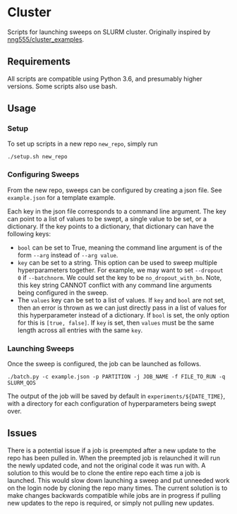 # Cluster
Scripts for launching sweeps on SLURM cluster. Originally inspired by [nng555/cluster_examples](https://github.com/nng555/cluster_examples).

## Requirements
All scripts are compatible using Python 3.6, and presumably higher versions. 
Some scripts also use bash.

## Usage

### Setup
To set up scripts in a new repo `new_repo`, simply run
```
./setup.sh new_repo
```


### Configuring Sweeps
From the new repo, sweeps can be configured by creating a json file.
See `example.json` for a template example.

Each key in the json file corresponds to a command line argument.
The key can point to a list of values to be swept, a single value to be set, 
or a dictionary.
If the key points to a dictionary, that dictionary can have the following keys:
- `bool` can be set to True, 
  meaning the command line argument is of the form `--arg` instead of `--arg value`.
- `key` can be set to a string.
  This option can be used to sweep multiple hyperparameters together.
  For example, we may want to set `--dropout 0` if `--batchnorm`.
  We could set the key to be `no_dropout_with_bn`.
  Note, this key string CANNOT conflict with 
  any command line arguments being configured in the sweep.
- The `values` key can be set to a list of values.
  If `key` and `bool` are not set, then an error is thrown as we can just 
  directly pass in a list of values for this hyperparameter instead of a dictionary.
  If `bool` is set, the only option for this is `[true, false]`.
  If `key` is set, then `values` must be the same length across all entries with the same `key`.

### Launching Sweeps

Once the sweep is configured, the job can be launched as follows.
```
./batch.py -c example.json -p PARTITION -j JOB_NAME -f FILE_TO_RUN -q SLURM_QOS
```

The output of the job will be saved by default in `experiments/${DATE_TIME}`, 
with a directory for each configuration of hyperparameters being swept over.

## Issues
There is a potential issue if a job is preempted after a new update to the repo has been pulled in.
When the preempted job is relaunched it will run the newly updated code, and not the 
original code it was run with. 
A solution to this would be to clone the entire repo each time
a job is launched. 
This would slow down launching a sweep and put unneeded work on the login node by cloning
the repo many times.
The current solution is to make changes backwards compatible while jobs are in progress
if pulling new updates to the repo is required, or simply not pulling
new updates.
